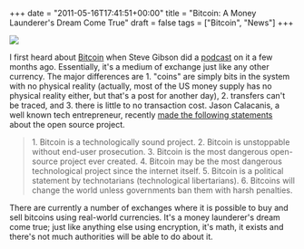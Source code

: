 +++
date = "2011-05-16T17:41:51+00:00"
title = "Bitcoin: A Money Launderer's Dream Come True"
draft = false
tags = ["Bitcoin", "News"]
+++

![](/images/2011-05-16-252px-Bitcoin_logo.svg.png) 

I first heard about [Bitcoin](http://en.wikipedia.org/wiki/Bitcoin) when Steve Gibson did a [podcast](http://twit.tv/sn287) on it a few months ago. Essentially, it's a medium of exchange just like any other currency. The major differences are 1. "coins" are simply bits in the system with no physical reality (actually, most of the US money supply has no physical reality either, but that's a post for another day), 2. transfers can't be traced, and 3. there is little to no transaction cost. Jason Calacanis, a well known tech entrepreneur, recently [made the following statements](http://launch.is/blog/l019-bitcoin-p2p-currency-the-most-dangerous-project-weve-ev.html) about the open source project.

> 1\. Bitcoin is a technologically sound project. 2. Bitcoin is unstoppable without end-user prosecution. 3. Bitcoin is the most dangerous open-source project ever created. 4. Bitcoin may be the most dangerous technological project since the internet itself. 5. Bitcoin is a political statement by technotarians (technological libertarians). 6. Bitcoins will change the world unless governments ban them with harsh penalties.

There are currently a number of exchanges where it is possible to buy and sell bitcoins using real-world currencies. It's a money launderer's dream come true; just like anything else using encryption, it's math, it exists and there's not much authorities will be able to do about it.
